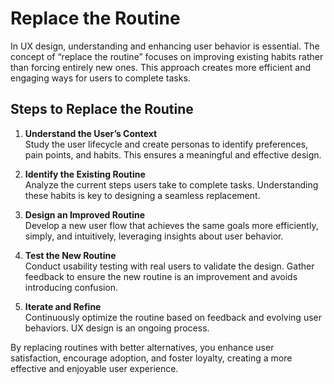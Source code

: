 # Replace the Routine

In UX design, understanding and enhancing user behavior is essential. The concept of “replace the routine” focuses on improving existing habits rather than forcing entirely new ones. This approach creates more efficient and engaging ways for users to complete tasks.

## Steps to Replace the Routine

1. **Understand the User’s Context**  
   Study the user lifecycle and create personas to identify preferences, pain points, and habits. This ensures a meaningful and effective design.

2. **Identify the Existing Routine**  
   Analyze the current steps users take to complete tasks. Understanding these habits is key to designing a seamless replacement.

3. **Design an Improved Routine**  
   Develop a new user flow that achieves the same goals more efficiently, simply, and intuitively, leveraging insights about user behavior.

4. **Test the New Routine**  
   Conduct usability testing with real users to validate the design. Gather feedback to ensure the new routine is an improvement and avoids introducing confusion.

5. **Iterate and Refine**  
   Continuously optimize the routine based on feedback and evolving user behaviors. UX design is an ongoing process.

By replacing routines with better alternatives, you enhance user satisfaction, encourage adoption, and foster loyalty, creating a more effective and enjoyable user experience.
